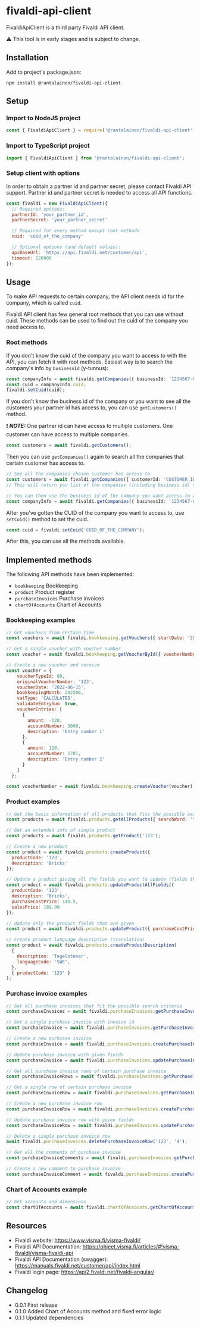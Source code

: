 # fivaldi-api-client

FivaldiApiClient is a third party Fivaldi API client.

:warning: This tool is in early stages and is subject to change.

## Installation

Add to project's package.json:

```
npm install @rantalainen/fivaldi-api-client
```

## Setup

### Import to NodeJS project

```js
const { FivaldiApiClient } = require('@rantalainen/fivaldi-api-client');
```

### Import to TypeScript project

```ts
import { FivaldiApiClient } from '@rantalainen/fivaldi-api-client';
```

### Setup client with options

In order to obtain a partner id and partner secret, please contact Fivaldi API support. Partner id and partner secret is needed to access all API functions.

```js
const fivaldi = new FivaldiApiClient({
  // Required options:
  partnerId: 'your_partner_id',
  partnerSecret: 'your_partner_secret'

  // Required for every method execpt root methods
  cuid: 'cuid_of_the_company'

  // Optional options (and default values):
  apiBaseUrl: 'https://api.fivaldi.net/customer/api',
  timeout: 120000
});
```
## Usage

To make API requests to certain company, the API client needs id for the company, which is called `cuid`.

Fivaldi API client has few general root methods that you can use without cuid. These methods can be used to find out the cuid of the company you need access to.

### Root methods

If you don't know the cuid of the company you want to access to with the API, you can fetch it with root methods. Easiest way is to search the company's info by `businessId` (y-tunnus):
```ts
const companyInfo = await fivaldi.getCompanies({ businessId: '1234567-0' });
const cuid = companyInfo.cuid;
fivaldi.setCuid(cuid);
```
If you don't know the business id of the company or you want to see all the customers your partner id has access to, you can use `getCustomers()` method.


:heavy_exclamation_mark: **_NOTE:_**  One partner id can have access to multiple customers. One customer can have access to multiple companies.


```ts
const customers = await fivaldi.getCustomers();
```
Then you can use `getCompanies()` again to search all the companies that certain customer has access to.
```ts
// See all the companies chosen customer has access to
const customers = await fivaldi.getCompanies({ customerId: 'CUSTOMER_ID' });
// This will return you list of the companies (including business id) this customer has access to

// You can then use the business id of the company you want access to and use it to get that company's cuid
const companyInfo = await fivaldi.getCompanies({ businessId: '1234567-0' });
```
After you've gotten the CUID of the company you want to access to, use `setCuid()` method to set the cuid.
```ts
const cuid = fivaldi.setCuid('CUID_OF_THE_COMPANY');
```
After this, you can use all the methods available.

## Implemented methods

The following API methods have been implemented:

- `bookkeeping` Bookkeeping
- `product` Product register
- `purchaseInvoices` Purchase invoices
- `chartOfAccounts` Chart of Accounts

### Bookkeeping examples

```js
// Get vouchers from certain time
const vouchers = await fivaldi.bookkeeping.getVouchers({ startDate: '2021-01-01', endDate: '2021-12-31' });

// Get a single voucher with voucher number
const voucher = await fivaldi.bookkeeping.getVoucherById({ voucherNumber: '802206001' });

// Create a new voucher and receive 
const voucher = {
    voucherTypeId: 80,
    originalVoucherNumber: '123',
    voucherDate: '2022-06-15',
    bookkeepingMonth: 202206,
    vatType: 'CALCULATED',
    validateEntrySum: true,
    voucherEntries: [
      {
        amount: -120,
        accountNumber: 3000,
        description: 'Entry number 1'
      },
      {
        amount: 120,
        accountNumber: 1701,
        description: 'Entry number 2'
      }
    ]
  };

const voucherNumber = await fivaldi.bookkeeping.createVoucher(voucher);
```

### Product examples

```js
// Get the basic information of all products that fits the possible search parameters
const products = await fivaldi.products.getAllProducts({ searchWord: 'travel' });

// Get an extended info of single product
const products = await fivaldi.products.getProduct('123');

// Create a new product
const product = await fivaldi.products.createProduct({
  productCode: '123',
  description: 'Bricks'
});

// Update a product giving all the fields you want to update (fields that are not given are converted to default values)
const product = await fivaldi.products.updateProductAllFields({
  productCode: '123',
  description: 'Bricks',
  purchaseCostPrice: 140.5,
  salesPrice: 189.99
});

// Update only the product fields that are given
const product = await fivaldi.products.updateProduct({ purchaseCostPrice: 155 });

// Create product language description (translation)
const product = await fivaldi.products.createProductDescription(
  {
    description: 'Tegelstenar',
    languageCode: 'SWE',
  },
  { productCode: '123' }
);
```

### Purchase invoice examples

```ts
// Get all purchase invoices that fit the possible search criteria
const purchaseInvoices = await fivaldi.purchaseInvoices.getPurchaseInvoices({ createTimeAfter: '01.02.2022%11:15:00' });

// Get a single purchase invoice with invoice id
const purchaseInvoice = await fivaldi.purchaseInvoices.getPurchaseInvoiceById('123');

// Create a new purhcase invoice
const purchaseInvoice = await fivaldi.purchaseInvoices.createPurchaseInvoice(purchaseInvoiceObject);

// Update purchase invoice with given fields
const purchaseInvoice = await fivaldi.purchaseInvoices.updatePurchaseInvoice('123', { paymentPriority: '2' });

// Get all purchase invoice rows of certain purchase invoice
const purchaseInvoiceRows = await fivaldi.purchaseInvoices.getPurchaseInvoiceRows('123');

// Get a single row of certain purchase invoice
const purchaseInvoiceRow = await fivaldi.purchaseInvoices.getPurchaseInvoiceRowById('123', '4');

// Create a new purchase invoice row
const purchaseInvoiceRow = await fivaldi.purchaseInvoices.createPurchaseInvoiceRow('123', purchaseInvoiceRowObject);

// Update purchase invoice row with given fields
const purchaseInvoiceRow = await fivaldi.purchaseInvoices.updatePurchaseInvoiceRow('123', '4', { productAmount: 187 });

// Delete a single purchase invoice row
await fivaldi.purchaseInvoices.deletePurchaseInvoiceRow('123', '4');

// Get all the comments of purchase invoice
const purchaseInvoiceComments = await fivaldi.purchaseInvoices.getPurchaseInvoiceComments('123');

// Create a new comment to purchase invoice
const purchaseInvoiceComment = await fivaldi.purchaseInvoices.createPurchaseInvoiceComment('123', purchaseInvoiceCommentObject);

```

### Chart of Accounts example
```ts
// Get accounts and dimensions
const chartOfAccounts = await fivaldi.chartOfAccounts.getChartOfAccounts();
```

## Resources

- Fivaldi website: https://www.visma.fi/visma-fivaldi/
- Fivaldi API Documentation: https://ohjeet.visma.fi/articles/#!visma-fivaldi/visma-fivaldi-api
- Fivaldi API Documentation (swagger): https://manuals.fivaldi.net/customer/api/index.html
- Fivaldi login page: https://api2.fivaldi.net/fivaldi-angular/

## Changelog

- 0.0.1 First release
- 0.1.0 Added Chart of Accounts method and fixed error logic
- 0.1.1 Updated dependencies